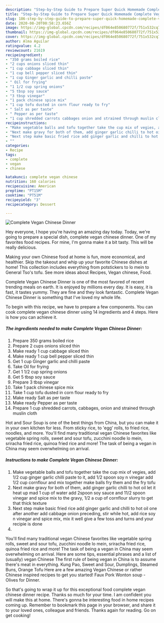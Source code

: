 ```yaml
---
description: "Step-by-Step Guide to Prepare Super Quick Homemade Complete Vegan Chinese Dinner"
title: "Step-by-Step Guide to Prepare Super Quick Homemade Complete Vegan Chinese Dinner"
slug: 186-step-by-step-guide-to-prepare-super-quick-homemade-complete-vegan-chinese-dinner
date: 2020-08-20T00:58:23.656Z
image: https://img-global.cpcdn.com/recipes/df064e850680772f/751x532cq70/complete-vegan-chinese-dinner-recipe-main-photo.jpg
thumbnail: https://img-global.cpcdn.com/recipes/df064e850680772f/751x532cq70/complete-vegan-chinese-dinner-recipe-main-photo.jpg
cover: https://img-global.cpcdn.com/recipes/df064e850680772f/751x532cq70/complete-vegan-chinese-dinner-recipe-main-photo.jpg
author: Alma Aguilar
ratingvalue: 4.2
reviewcount: 21619
recipeingredient:
- "350 grams boiled rice"
- "2 cups onions sliced thin"
- "1 cup cabbage sliced thin"
- "1 cup bell pepper sliced thin"
- "1 cup Ginger garlic and chilli paste"
- " Oil for frying"
- "1 1/2 cup spring onions"
- "5 tbsp soy sauce"
- "3 tbsp vinegar"
- "1 pack chinese spice mix"
- "1 cup tofu dusted in corn flour ready to fry"
- " Salt as per taste"
- " Pepper as per taste"
- "1 cup shredded carrots cabbages onion and strained through muslin cloth"
recipeinstructions:
- "Make vegetable balls and tofu together take the cup mix of vegies, add 1/2 cup ginger garlic chilli paste to it, add 1/2 spoon soy n vinegar add 1/2 cup cornflour and mix together make balls fry them and the fry tofu"
- "Next make gravy for both of them, add ginger garlic chilli to hot oil let it heat up mad 1 cup of water add 2spoon soy sauce and 11/2 spoon vinegar and spice mix to the gravy, 1/2 a cup of cornflour slurry to get that thick texture"
- "Next step make basic fried rice add ginger garlic and chilli to hot oil one after another add cabbage onion preceding, stir while hot, add rice soy n vinegar and spice mix, mix it well give a few toss and turns and your recipie is done"
- ""
categories:
- Recipe
tags:
- complete
- vegan
- chinese

katakunci: complete vegan chinese 
nutrition: 160 calories
recipecuisine: American
preptime: "PT15M"
cooktime: "PT51M"
recipeyield: "3"
recipecategory: Dessert

---
```



![Complete Vegan Chinese Dinner](https://img-global.cpcdn.com/recipes/df064e850680772f/751x532cq70/complete-vegan-chinese-dinner-recipe-main-photo.jpg)

Hey everyone, I hope you're having an amazing day today. Today, we're going to prepare a special dish, complete vegan chinese dinner. One of my favorites food recipes. For mine, I'm gonna make it a bit tasty. This will be really delicious.

Making your own Chinese food at home is fun, more economical, and healthier. Skip the takeout and whip up your favorite Chinese dishes at home! This collection includes everything from potstickers to lo mein to General Tso&#39;s tofu. See more ideas about Recipes, Vegan chinese, Food.

Complete Vegan Chinese Dinner is one of the most favored of recent trending meals on earth. It is enjoyed by millions every day. It is easy, it is fast, it tastes yummy. They are fine and they look fantastic. Complete Vegan Chinese Dinner is something that I've loved my whole life.


To begin with this recipe, we have to prepare a few components. You can cook complete vegan chinese dinner using 14 ingredients and 4 steps. Here is how you can achieve it.

<!--inarticleads1-->

##### The ingredients needed to make Complete Vegan Chinese Dinner:

1. Prepare 350 grams boiled rice
1. Prepare 2 cups onions sliced thin
1. Make ready 1 cup cabbage sliced thin
1. Make ready 1 cup bell pepper sliced thin
1. Get 1 cup Ginger garlic and chilli paste
1. Take  Oil for frying
1. Get 1 1/2 cup spring onions
1. Get 5 tbsp soy sauce
1. Prepare 3 tbsp vinegar
1. Take 1 pack chinese spice mix
1. Take 1 cup tofu dusted in corn flour ready to fry
1. Make ready  Salt as per taste
1. Make ready  Pepper as per taste
1. Prepare 1 cup shredded carrots, cabbages, onion and strained through muslin cloth


Hot and Sour Soup is one of the best things from China, but you can make it in your own kitchen for less. From sticky rice, to &#39;egg&#39; rolls, to fried rice, noodles, and more. You&#39;ll find many traditional vegan Chinese favorites like vegetable spring rolls, sweet and sour tofu, zucchini noodle lo mein, sriracha fried rice, quinoa fried rice and more! The task of being a vegan in China may seem overwhelming on arrival. 

<!--inarticleads2-->

##### Instructions to make Complete Vegan Chinese Dinner:

1. Make vegetable balls and tofu together take the cup mix of vegies, add 1/2 cup ginger garlic chilli paste to it, add 1/2 spoon soy n vinegar add 1/2 cup cornflour and mix together make balls fry them and the fry tofu
1. Next make gravy for both of them, add ginger garlic chilli to hot oil let it heat up mad 1 cup of water add 2spoon soy sauce and 11/2 spoon vinegar and spice mix to the gravy, 1/2 a cup of cornflour slurry to get that thick texture
1. Next step make basic fried rice add ginger garlic and chilli to hot oil one after another add cabbage onion preceding, stir while hot, add rice soy n vinegar and spice mix, mix it well give a few toss and turns and your recipie is done
1. 


You&#39;ll find many traditional vegan Chinese favorites like vegetable spring rolls, sweet and sour tofu, zucchini noodle lo mein, sriracha fried rice, quinoa fried rice and more! The task of being a vegan in China may seem overwhelming on arrival. Here are some tips, essential phrases and a list of (usually) vegan Chinese The first rule of being vegan in China is to assume there&#39;s meat in everything. Kung Pao, Sweet and Sour, Dumplings, Steamed Buns, Orange Tofu Here are a few amazing Vegan Chinese or rather Chinese inspired recipes to get you started! Faux Pork Wonton soup - Olives for Dinner. 

So that's going to wrap it up for this exceptional food complete vegan chinese dinner recipe. Thanks so much for your time. I am confident you will make this at home. There's gonna be interesting food in home recipes coming up. Remember to bookmark this page in your browser, and share it to your loved ones, colleague and friends. Thanks again for reading. Go on get cooking!
